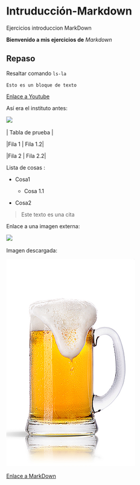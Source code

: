 # **Intruducción-Markdown**
Ejercicios introduccion MarkDown

**Bienvenido a mis ejercicios de** *Markdown*

## Repaso
Resaltar comando 
`ls-la`

```
Esto es un bloque de texto 
```

[Enlace a Youtube](https://www.youtube.com)

Así era el instituto antes:

![](https://iescelia.org/web/wp-content/uploads/2012/05/iescelia_1950.jpg)

| Tabla de prueba | 

|Fila 1 | Fila 1.2|

|Fila 2 | Fila 2.2|

Lista de cosas :

* Cosa1

  * Cosa 1.1

* Cosa2

>Este texto es una cita

Enlace a una imagen externa:

![](https://preview.redd.it/0o8hi3301ymb1.jpg?width=640&crop=smart&auto=webp&s=91a2bb7cced28c67d6715580c8b252a5483d4fa3)

Imagen descargada:

![](/images/cerveza_g.jpg)

[Enlace a MarkDown](./Archivo%20Markdown)